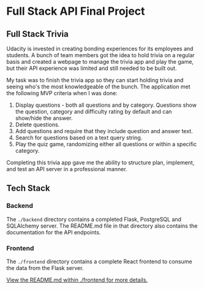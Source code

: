 # Full Stack API Final Project

## Full Stack Trivia

Udacity is invested in creating bonding experiences for its employees and students. A bunch of team members got the idea to hold trivia on a regular basis and created a webpage to manage the trivia app and play the game, but their API experience was limited and still needed to be built out.

My task was to finish the trivia app so they can start holding trivia and seeing who's the most knowledgeable of the bunch. The application met the following MVP criteria when I was done:

1. Display questions - both all questions and by category. Questions show the question, category and difficulty rating by default and can show/hide the answer.
2. Delete questions.
3. Add questions and require that they include question and answer text.
4. Search for questions based on a text query string.
5. Play the quiz game, randomizing either all questions or within a specific category.

Completing this trivia app gave me the ability to structure plan, implement, and test an API server in a professional manner.

## Tech Stack

### Backend

The `./backend` directory contains a completed Flask, PostgreSQL and SQLAlchemy server. The README.md file in that directory also contains the documentation for the API endpoints.

### Frontend

The `./frontend` directory contains a complete React frontend to consume the data from the Flask server.

[View the README.md within ./frontend for more details.](./frontend/README.md)
